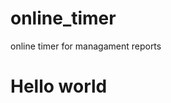 # online_timer
online timer for managament reports
<html>
<body>
<h1>Hello world</h1>
</body>
</html>
